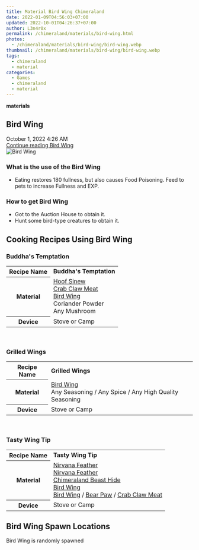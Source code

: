 ```yaml
---
title: Material Bird Wing Chimeraland
date: 2022-01-09T04:56:03+07:00
updated: 2022-10-01T04:26:37+07:00
author: L3n4r0x
permalink: /chimeraland/materials/bird-wing.html
photos:
  - /chimeraland/materials/bird-wing/bird-wing.webp
thumbnail: /chimeraland/materials/bird-wing/bird-wing.webp
tags:
  - chimeraland
  - material
categories:
  - Games
  - chimeraland
  - material
---
```


<link
  rel="stylesheet"
  href="https://rawcdn.githack.com/dimaslanjaka/Web-Manajemen/870a349/css/bootstrap-5-3-0-alpha3-wrapper.css"
/>
<section id="bootstrap-wrapper">
  <div data-bs-theme="dark">
    <div
      class="row g-0 border rounded overflow-hidden flex-md-row mb-4 shadow-sm position-relative bg-dark text-light"
    >
      <div class="col p-4 d-flex flex-column position-static">
        <strong class="d-inline-block mb-2 text-success">materials</strong>
        <h2 class="mb-0">Bird Wing</h2>
        <div class="mb-1 text-muted">October 1, 2022 4:26 AM</div>
        <a
          href="/chimeraland/materials/bird-wing.html"
          class="stretched-link d-none text-primary"
          >Continue reading Bird Wing</a
        >
      </div>
      <div class="col-auto d-none d-md-block d-lg-block">
        <img
          src="https://www.webmanajemen.com/chimeraland/materials/bird-wing/bird-wing.webp"
          alt="Bird Wing"
        />
      </div>
    </div>
    <div class="row">
      <div class="col-lg-6 col-12 mb-2">
        <div class="card">
          <div class="card-body">
            <h3 class="card-title">What is the use of the Bird Wing</h3>
            <div class="card-text">
              <ul>
                <li>
                  Eating restores 180 fullness, but also causes Food Poisoning.
                  Feed to pets to increase Fullness and EXP.
                </li>
              </ul>
            </div>
          </div>
        </div>
      </div>
      <div class="col-lg-6 col-12 mb-2">
        <div class="card">
          <div class="card-body">
            <h3 class="card-title">How to get Bird Wing</h3>
            <div class="card-text">
              <ul>
                <li>Got to the Auction House to obtain it.</li>
                <li>Hunt some bird-type creatures to obtain it.</li>
              </ul>
            </div>
          </div>
        </div>
      </div>
      <div class="col-12 mb-2">
        <h2 id="cookable">Cooking Recipes Using Bird Wing</h2>
        <div id="recipe-buddhas-temptation">
          <h3 id="item-buddhas-temptation">Buddha&#x27;s Temptation</h3>
          <div class="mb-2">
            <table class="table">
              <tr>
                <th>Recipe Name</th>
                <td><b>Buddha&#x27;s Temptation</b></td>
              </tr>
              <tr>
                <th>Material</th>
                <td>
                  <a
                    class="text-decoration-none text-primary"
                    href="/chimeraland/materials/hoof-sinew.html"
                    >Hoof Sinew</a
                  ><br /><a
                    class="text-decoration-none text-primary"
                    href="/chimeraland/materials/crab-claw-meat.html"
                    >Crab Claw Meat</a
                  ><br /><a
                    class="text-decoration-none text-primary"
                    href="/chimeraland/materials/bird-wing.html"
                    >Bird Wing</a
                  ><br />Coriander Powder<br />Any Mushroom
                </td>
              </tr>
              <tr>
                <th>Device</th>
                <td>Stove or Camp</td>
              </tr>
            </table>
          </div>
        </div>
        <br />
        <div id="recipe-grilled-wings">
          <h3 id="item-grilled-wings">Grilled Wings</h3>
          <div class="mb-2">
            <table class="table">
              <tr>
                <th>Recipe Name</th>
                <td><b>Grilled Wings</b></td>
              </tr>
              <tr>
                <th>Material</th>
                <td>
                  <a
                    class="text-decoration-none text-primary"
                    href="/chimeraland/materials/bird-wing.html"
                    >Bird Wing</a
                  ><br />Any Seasoning<span> / </span>Any Spice<span> / </span
                  >Any High Quality Seasoning
                </td>
              </tr>
              <tr>
                <th>Device</th>
                <td>Stove or Camp</td>
              </tr>
            </table>
          </div>
        </div>
        <br />
        <div id="recipe-tasty-wing-tip">
          <h3 id="item-tasty-wing-tip">Tasty Wing Tip</h3>
          <div class="mb-2">
            <table class="table">
              <tr>
                <th>Recipe Name</th>
                <td><b>Tasty Wing Tip</b></td>
              </tr>
              <tr>
                <th>Material</th>
                <td>
                  <a
                    class="text-decoration-none text-primary"
                    href="/chimeraland/materials/nirvana-feather.html"
                    >Nirvana Feather</a
                  ><br /><a
                    class="text-decoration-none text-primary"
                    href="/chimeraland/materials/nirvana-feather.html"
                    >Nirvana Feather</a
                  ><br /><a
                    class="text-decoration-none text-primary"
                    href="/chimeraland/materials/chimeraland-beast-hide.html"
                    >Chimeraland Beast Hide</a
                  ><br /><a
                    class="text-decoration-none text-primary"
                    href="/chimeraland/materials/bird-wing.html"
                    >Bird Wing</a
                  ><br /><a
                    class="text-decoration-none text-primary"
                    href="/chimeraland/materials/bird-wing.html"
                    >Bird Wing</a
                  ><span> / </span
                  ><a
                    class="text-decoration-none text-primary"
                    href="/chimeraland/materials/bear-paw.html"
                    >Bear Paw</a
                  ><span> / </span
                  ><a
                    class="text-decoration-none text-primary"
                    href="/chimeraland/materials/crab-claw-meat.html"
                    >Crab Claw Meat</a
                  >
                </td>
              </tr>
              <tr>
                <th>Device</th>
                <td>Stove or Camp</td>
              </tr>
            </table>
          </div>
        </div>
      </div>
      <div class="col-12 mb-2">
        <h2>Bird Wing Spawn Locations</h2>
        <p>Bird Wing is randomly spawned</p>
      </div>
    </div>
  </div>
</section>